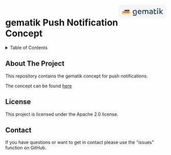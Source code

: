 <img src="images/gematik_logo.png" alt="gematik logo" width="150" style="float: right"/>
  
# gematik Push Notification Concept

<details>
  <summary>Table of Contents</summary>
  <ol>
    <li>
      <a href="#about-the-project">About The Project</a>
	</li>
    <li><a href="#license">License</a></li>
    <li><a href="#contact">Contact</a></li>
  </ol>
</details>

## About The Project
This repository contains the gematik concept for push notifications.

The concept can be found [here](docs/concept.adoc)

## License
This project is licensed under the Apache 2.0 license.

## Contact
If you have questions or want to get in contact please use the "issues" function on GitHub.